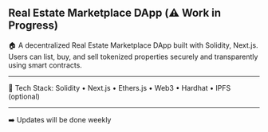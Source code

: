 ## Real Estate Marketplace DApp (⚠️ Work in Progress)

🏠 A decentralized Real Estate Marketplace DApp built with Solidity, Next.js. Users can list, buy, and sell tokenized properties securely and transparently using smart contracts. 

---
  
🔧 Tech Stack: Solidity • Next.js • Ethers.js • Web3 • Hardhat • IPFS (optional)    

--- 

 ➡️ Updates will be done weekly 
 
